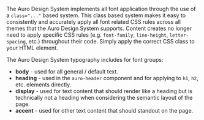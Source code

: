 The Auro Design System implements all font application through the use of a `class="..."` based system. This class based system makes it easy to consistently and accurately apply all font related CSS rules across all themes that the Auro Design System  supports. Content creates no longer need to apply specific CSS rules (e.g. `font-family`, `line-height`, `letter-spacing`, etc.) throughout their code. Simply apply the correct CSS class to your HTML element.

The Auro Design System typography includes for font groups:
- **body** - used for all general / default text.
- **heading** - used in the `auro-header` component and for applying to `h1`, `h2`, etc. elements directly.
- **display** - used for text content that should render like a heading but is technically not a heading when considering the semantic layout of the page.
- **accent** - used for other text content that should standout on the page.
